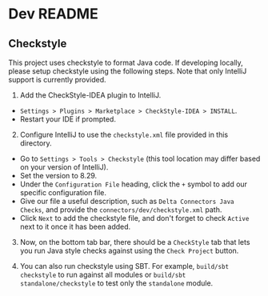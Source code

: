 # Dev README

## Checkstyle
This project uses checkstyle to format Java code. If developing locally, please setup checkstyle using the following steps. Note that only IntelliJ support is currently provided.

1. Add the CheckStyle-IDEA plugin to IntelliJ.
- `Settings > Plugins > Marketplace > CheckStyle-IDEA > INSTALL`.
- Restart your IDE if prompted.

2. Configure IntelliJ to use the `checkstyle.xml` file provided in this directory.
- Go to `Settings > Tools > Checkstyle` (this tool location may differ based on your version of IntelliJ).
- Set the version to 8.29.
- Under the `Configuration File` heading, click the `+` symbol to add our specific configuration file.
- Give our file a useful description, such as `Delta Connectors Java Checks`, and provide the `connectors/dev/checkstyle.xml` path.
- Click `Next` to add the checkstyle file, and don't forget to check `Active` next to it once it has been added.

3. Now, on the bottom tab bar, there should be a `CheckStyle` tab that lets you run Java style checks against using the `Check Project` button.

4. You can also run checkstyle using SBT. For example, `build/sbt checkstyle` to run against all modules or `build/sbt standalone/checkstyle` to test only the `standalone` module.
 